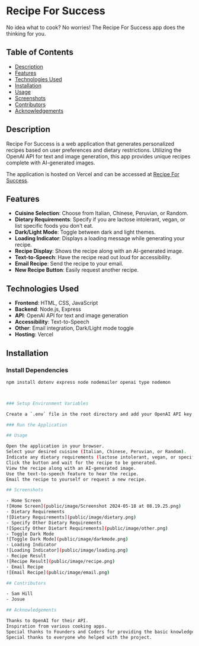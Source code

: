 # Recipe For Success

No idea what to cook? No worries! The Recipe For Success app does the thinking for you.

## Table of Contents

- [Description](#description)
- [Features](#features)
- [Technologies Used](#technologies-used)
- [Installation](#installation)
- [Usage](#usage)
- [Screenshots](#screenshots)
- [Contributors](#contributors)
- [Acknowledgements](#acknowledgements)

## Description

Recipe For Success is a web application that generates personalized recipes based on user preferences and dietary restrictions. Utilizing the OpenAI API for text and image generation, this app provides unique recipes complete with AI-generated images.

The application is hosted on Vercel and can be accessed at [Recipe For Success](https://recipe-for-success-iota.vercel.app/).

## Features

- **Cuisine Selection**: Choose from Italian, Chinese, Peruvian, or Random.
- **Dietary Requirements**: Specify if you are lactose intolerant, vegan, or list specific foods you don't eat.
- **Dark/Light Mode**: Toggle between dark and light themes.
- **Loading Indicator**: Displays a loading message while generating your recipe.
- **Recipe Display**: Shows the recipe along with an AI-generated image.
- **Text-to-Speech**: Have the recipe read out loud for accessibility.
- **Email Recipe**: Send the recipe to your email.
- **New Recipe Button**: Easily request another recipe.

## Technologies Used

- **Frontend**: HTML, CSS, JavaScript
- **Backend**: Node.js, Express
- **API**: OpenAI API for text and image generation
- **Accessibility**: Text-to-Speech
- **Other**: Email integration, Dark/Light mode toggle
- **Hosting**: Vercel

## Installation

### Install Dependencies

```sh
npm install dotenv express node nodemailer openai type nodemon



### Setup Environment Variables

Create a `.env` file in the root directory and add your OpenAI API key and other necessary configurations.

### Run the Application

## Usage

Open the application in your browser.
Select your desired cuisine (Italian, Chinese, Peruvian, or Random).
Indicate any dietary requirements (lactose intolerant, vegan, or specify other restrictions).
Click the button and wait for the recipe to be generated.
View the recipe along with an AI-generated image.
Use the text-to-speech feature to hear the recipe.
Email the recipe to yourself or request a new recipe.

## Screenshots

- Home Screen
![Home Screen](public/image/Screenshot 2024-05-18 at 08.19.25.png)
- Dietary Requirements
![Dietary Requirements](public/image/dietary.png)
- Specify Other Dietary Requirements
![Specify Other Dietart Requirements](public/image/other.png)
- Toggle Dark Mode
![Toggle Dark Mode](public/image/darkmode.png)
- Loading Indicator
![Loading Indicator](public/image/loading.png)
- Recipe Result
![Recipe Result](public/image/recipe.png)
- Email Recipe
![Email Recipe](public/image/email.png)

## Contributors

- Sam Hill
- Josue

## Acknowledgements

Thanks to OpenAI for their API.
Inspiration from various cooking apps.
Special thanks to Founders and Coders for providing the basic knowledge to pursue the project.
Special thanks to everyone who helped with the project.
```
